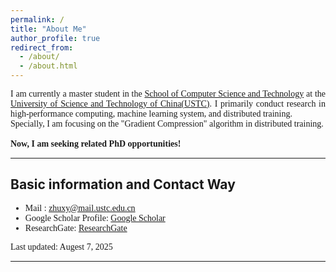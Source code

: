 ```yaml
---
permalink: /
title: "About Me"
author_profile: true
redirect_from:
  - /about/
  - /about.html
---
```


<div style="font-family: 'Times New Roman', Times, serif; text-align: justify;" >
I am currently a master student in the <a href="https://cs.ustc.edu.cn">School of Computer Science and Technology</a> at the <a href="https://ustc.edu.cn/">University of Science and Technology of China(USTC)</a>. I primarily conduct research in high-performance computing, machine learning system, and distributed training.
<br>
Specially, I am focusing on the "Gradient Compression" algorithm in distributed training.
<br>
<br>
<strong>Now, I am seeking related PhD opportunities!</strong>
</div>

*************************************************************

## Basic information and Contact Way

<div style="font-family: 'Times New Roman', Times, serif;">
<ul>
    <!-- <li>My resume: <a href="https://zhuxy-USTC.github.io/files/ZhuXY-CV.pdf">Download CV</a></li> -->
    <li>Mail : <a href="mailto:zhuxy@mail.ustc.edu.cn">zhuxy@mail.ustc.edu.cn</a></li>
    <li>Google Scholar Profile: <a href="https://scholar.google.com/citations?user=k2ajuuEAAAAJ&hl">Google Scholar</a></li>
    <li>ResearchGate: <a href="https://www.researchgate.net/profile/Zhu-Xianyu?ev=hdr_xprf">ResearchGate</a></li>
</ul>
</div>

<div style="font-family: 'Times New Roman', Times, serif;">
Last updated: Augest 7, 2025
</div>

<!--
Education
======
**Master of Engineering** (2023--Now)
* University of Science and Technology of China (C9 League, Project 985&211)
* Organization: school of computer science and technology
* Major: computer science and technology
* GPA : 90 (3.87/4.3)

**Bachelor of Engineering** (2019--2023)
* Northwest A&F University (Project 985&211)
* Organization: college of information engineering
* Major: computer science and technology
* GPA : 90.5 (3.77/4.0)
* Rank: 2 / 132

***********************************************************


Publications
======

## Submitted
* As first-author, the paper "swPredicter: A Data-Driven Performance Model for Distributed Data Parallelism Training on Large-Scale HPC Clusters" has been submitted to IEEE Transactions on Parallel and Distributed Systems **(TPDS)**
* As second-author, the paper "SwFormer: Enabling Faster Foundation Models on new Sunway Supercomputer via Holistic Kernel Tiling and Scheduling" has been submitted to Journal of Computer Science and Technology **(JCST)**

## Accepted
<ul>{% for post in site.publications reversed %}
  {% include archive-single-cv.html %}
  {% endfor %}</ul>
 -->


<!-- Talks
======
  <ul>{% for post in site.talks reversed %}
    {% include archive-single-talk-cv.html  %}
  {% endfor %}</ul> -->


***********************************************************

<!-- Project
======
  <ul>{% for post in site.teaching reversed %}
    {% include archive-single-cv.html %}
  {% endfor %}</ul> -->

<!-- Service and leadership
======
* Currently signed in to 43 different slack teams -->